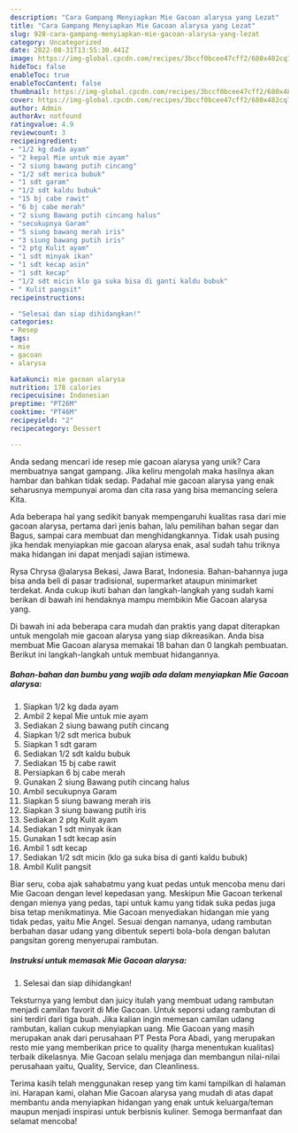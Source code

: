 ```yaml
---
description: "Cara Gampang Menyiapkan Mie Gacoan alarysa yang Lezat"
title: "Cara Gampang Menyiapkan Mie Gacoan alarysa yang Lezat"
slug: 928-cara-gampang-menyiapkan-mie-gacoan-alarysa-yang-lezat
category: Uncategorized
date: 2022-08-31T13:55:30.441Z
image: https://img-global.cpcdn.com/recipes/3bccf0bcee47cff2/680x482cq70/mie-gacoan-alarysa-foto-resep-utama.jpg
hideToc: false
enableToc: true
enableTocContent: false
thumbnail: https://img-global.cpcdn.com/recipes/3bccf0bcee47cff2/680x482cq70/mie-gacoan-alarysa-foto-resep-utama.jpg
cover: https://img-global.cpcdn.com/recipes/3bccf0bcee47cff2/680x482cq70/mie-gacoan-alarysa-foto-resep-utama.jpg
author: Admin
authorAv: notfound
ratingvalue: 4.9
reviewcount: 3
recipeingredient:
- "1/2 kg dada ayam"
- "2 kepal Mie untuk mie ayam"
- "2 siung bawang putih cincang"
- "1/2 sdt merica bubuk"
- "1 sdt garam"
- "1/2 sdt kaldu bubuk"
- "15 bj cabe rawit"
- "6 bj cabe merah"
- "2 siung Bawang putih cincang halus"
- "secukupnya Garam"
- "5 siung bawang merah iris"
- "3 siung bawang putih iris"
- "2 ptg Kulit ayam"
- "1 sdt minyak ikan"
- "1 sdt kecap asin"
- "1 sdt kecap"
- "1/2 sdt micin klo ga suka bisa di ganti kaldu bubuk"
- " Kulit pangsit"
recipeinstructions:

- "Selesai dan siap dihidangkan!"
categories:
- Resep
tags:
- mie
- gacoan
- alarysa

katakunci: mie gacoan alarysa 
nutrition: 178 calories
recipecuisine: Indonesian
preptime: "PT26M"
cooktime: "PT46M"
recipeyield: "2"
recipecategory: Dessert

---
```





Anda sedang mencari ide resep mie gacoan alarysa yang unik? Cara membuatnya sangat gampang. Jika keliru mengolah maka hasilnya akan hambar dan bahkan tidak sedap. Padahal mie gacoan alarysa yang enak seharusnya mempunyai aroma dan cita rasa yang bisa memancing selera Kita.





Ada beberapa hal yang sedikit banyak mempengaruhi kualitas rasa dari mie gacoan alarysa, pertama dari jenis bahan, lalu pemilihan bahan segar dan Bagus, sampai cara membuat dan menghidangkannya. Tidak usah pusing jika hendak menyiapkan mie gacoan alarysa enak,      asal sudah tahu triknya maka hidangan ini dapat menjadi sajian istimewa.














Rysa Chrysa @alarysa Bekasi, Jawa Barat, Indonesia. Bahan-bahannya juga bisa anda beli di pasar tradisional, supermarket ataupun minimarket terdekat. Anda cukup ikuti bahan dan langkah-langkah yang sudah kami berikan di bawah ini hendaknya mampu membikin Mie Gacoan alarysa yang.






Di bawah ini ada beberapa cara mudah dan praktis yang dapat diterapkan untuk mengolah mie gacoan alarysa yang siap dikreasikan. Anda bisa membuat Mie Gacoan alarysa memakai 18 bahan dan 0 langkah pembuatan. Berikut ini langkah-langkah untuk membuat hidangannya.

<!--inarticleads1-->

##### Bahan-bahan dan bumbu yang wajib ada dalam menyiapkan Mie Gacoan alarysa:

1. Siapkan 1/2 kg dada ayam
1. Ambil 2 kepal Mie untuk mie ayam
1. Sediakan 2 siung bawang putih cincang
1. Siapkan 1/2 sdt merica bubuk
1. Siapkan 1 sdt garam
1. Sediakan 1/2 sdt kaldu bubuk
1. Sediakan 15 bj cabe rawit
1. Persiapkan 6 bj cabe merah
1. Gunakan 2 siung Bawang putih cincang halus
1. Ambil secukupnya Garam
1. Siapkan 5 siung bawang merah iris
1. Siapkan 3 siung bawang putih iris
1. Sediakan 2 ptg Kulit ayam
1. Sediakan 1 sdt minyak ikan
1. Gunakan 1 sdt kecap asin
1. Ambil 1 sdt kecap
1. Sediakan 1/2 sdt micin (klo ga suka bisa di ganti kaldu bubuk)
1. Ambil  Kulit pangsit


Biar seru, coba ajak sahabatmu yang kuat pedas untuk mencoba menu dari Mie Gacoan dengan level kepedasan yang. Meskipun Mie Gacoan terkenal dengan mienya yang pedas, tapi untuk kamu yang tidak suka pedas juga bisa tetap menikmatinya. Mie Gacoan menyediakan hidangan mie yang tidak pedas, yaitu Mie Angel. Sesuai dengan namanya, udang rambutan berbahan dasar udang yang dibentuk seperti bola-bola dengan balutan pangsitan goreng menyerupai rambutan. 

<!--inarticleads2-->

##### Instruksi untuk memasak Mie Gacoan alarysa:


1. Selesai dan siap dihidangkan!

Teksturnya yang lembut dan juicy itulah yang membuat udang rambutan menjadi camilan favorit di Mie Gacoan. Untuk seporsi udang rambutan di sini terdiri dari tiga buah. Jika kalian ingin memesan camilan udang rambutan, kalian cukup menyiapkan uang. Mie Gacoan yang masih merupakan anak dari perusahaan PT Pesta Pora Abadi, yang merupakan resto mie yang memberikan price to quality (harga menentukan kualitas) terbaik dikelasnya. Mie Gacoan selalu menjaga dan membangun nilai-nilai perusahaan yaitu, Quality, Service, dan Cleanliness. 

Terima kasih telah menggunakan resep yang tim kami tampilkan di halaman ini. Harapan kami, olahan Mie Gacoan alarysa yang mudah di atas dapat membantu anda menyiapkan hidangan yang enak untuk keluarga/teman maupun menjadi inspirasi untuk berbisnis kuliner. Semoga bermanfaat dan selamat mencoba!
